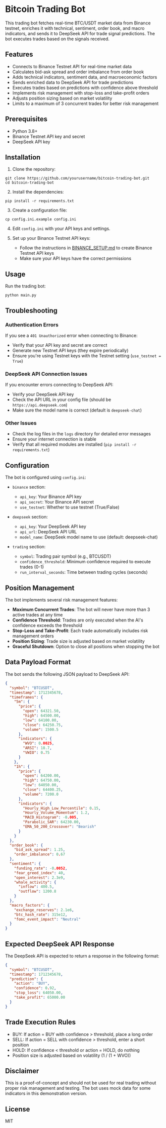 # Bitcoin Trading Bot

This trading bot fetches real-time BTC/USDT market data from Binance testnet, enriches it with technical, sentiment, order book, and macro indicators, and sends it to DeepSeek API for trade signal predictions. The bot executes trades based on the signals received.

## Features

- Connects to Binance Testnet API for real-time market data
- Calculates bid-ask spread and order imbalance from order book
- Adds technical indicators, sentiment data, and macroeconomic factors
- Sends enriched data to DeepSeek API for trade predictions
- Executes trades based on predictions with confidence above threshold
- Implements risk management with stop-loss and take-profit orders
- Adjusts position sizing based on market volatility
- Limits to a maximum of 3 concurrent trades for better risk management

## Prerequisites

- Python 3.8+
- Binance Testnet API key and secret
- DeepSeek API key

## Installation

1. Clone the repository:
```
git clone https://github.com/yourusername/bitcoin-trading-bot.git
cd bitcoin-trading-bot
```

2. Install the dependencies:
```
pip install -r requirements.txt
```

3. Create a configuration file:
```
cp config.ini.example config.ini
```

4. Edit `config.ini` with your API keys and settings.

5. Set up your Binance Testnet API keys:
   - Follow the instructions in [BINANCE_SETUP.md](BINANCE_SETUP.md) to create Binance Testnet API keys
   - Make sure your API keys have the correct permissions

## Usage

Run the trading bot:

```
python main.py
```

## Troubleshooting

### Authentication Errors

If you see a `401 Unauthorized` error when connecting to Binance:
- Verify that your API key and secret are correct
- Generate new Testnet API keys (they expire periodically)
- Ensure you're using Testnet keys with the Testnet setting (`use_testnet = True`)

### DeepSeek API Connection Issues

If you encounter errors connecting to DeepSeek API:
- Verify your DeepSeek API key
- Check the API URL in your config file (should be `https://api.deepseek.com`)
- Make sure the model name is correct (default is `deepseek-chat`)

### Other Issues

- Check the log files in the `logs` directory for detailed error messages
- Ensure your internet connection is stable
- Verify that all required modules are installed (`pip install -r requirements.txt`)

## Configuration

The bot is configured using `config.ini`:

- `binance` section:
  - `api_key`: Your Binance API key
  - `api_secret`: Your Binance API secret
  - `use_testnet`: Whether to use testnet (True/False)

- `deepseek` section:
  - `api_key`: Your DeepSeek API key
  - `api_url`: DeepSeek API URL
  - `model_name`: DeepSeek model name to use (default: deepseek-chat)

- `trading` section:
  - `symbol`: Trading pair symbol (e.g., BTCUSDT)
  - `confidence_threshold`: Minimum confidence required to execute trades (0-1)
  - `run_interval_seconds`: Time between trading cycles (seconds)

## Position Management

The bot implements several risk management features:

- **Maximum Concurrent Trades**: The bot will never have more than 3 active trades at any time
- **Confidence Threshold**: Trades are only executed when the AI's confidence exceeds the threshold
- **Stop-Loss and Take-Profit**: Each trade automatically includes risk management orders
- **Position Sizing**: Trade size is adjusted based on market volatility
- **Graceful Shutdown**: Option to close all positions when stopping the bot

## Data Payload Format

The bot sends the following JSON payload to DeepSeek API:

```json
{
  "symbol": "BTCUSDT",
  "timestamp": 1712345678,
  "timeframes": {
    "5m": {
      "price": {
        "open": 64321.50,
        "high": 64500.00,
        "low": 64100.00,
        "close": 64250.75,
        "volume": 1500.5
      },
      "indicators": {
        "WVO": 0.0025,
        "ARSI": 18.7,
        "VWIO": 0.75
      }
    },
    "1h": {
      "price": {
        "open": 64200.00,
        "high": 64750.00,
        "low": 64050.00,
        "close": 64400.25,
        "volume": 7200.0
      },
      "indicators": {
        "Hourly_High_Low_Percentile": 0.15,
        "Hourly_Volume_Momentum": 1.2,
        "MACD_Histogram": -0.005,
        "Parabolic_SAR": 64230.00,
        "EMA_50_200_Crossover": "Bearish"
      }
    }
  },
  "order_book": {
    "bid_ask_spread": 1.25,
    "order_imbalance": 0.67
  },
  "sentiment": {
    "funding_rate": -0.0052,
    "fear_greed_index": 40,
    "open_interest": 2.3e9,
    "whale_activity": {
      "inflow": 400.5,
      "outflow": 1200.8
    }
  },
  "macro_factors": {
    "exchange_reserves": 2.1e6,
    "btc_hash_rate": 315e12,
    "fomc_event_impact": "Neutral"
  }
}
```

## Expected DeepSeek API Response

The DeepSeek API is expected to return a response in the following format:

```json
{
  "symbol": "BTCUSDT",
  "timestamp": 1712345678,
  "prediction": {
    "action": "BUY",
    "confidence": 0.92,
    "stop_loss": 64050.00,
    "take_profit": 65000.00
  }
}
```

## Trade Execution Rules

- BUY: If action = BUY with confidence > threshold, place a long order
- SELL: If action = SELL with confidence > threshold, enter a short position
- HOLD: If confidence < threshold or action = HOLD, do nothing
- Position size is adjusted based on volatility (1 / (1 + WVO))

## Disclaimer

This is a proof-of-concept and should not be used for real trading without proper risk management and testing. The bot uses mock data for some indicators in this demonstration version.

## License

MIT 